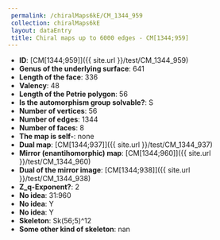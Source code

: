 ```yaml
--- 
 permalink: /chiralMaps6kE/CM_1344_959 
 collection: chiralMaps6kE
 layout: dataEntry
 title: Chiral maps up to 6000 edges - CM[1344;959]
---
```


- **ID**: [CM[1344;959]]({{ site.url }}/test/CM_1344_959)
- **Genus of the underlying surface**: 641
- **Length of the face**: 336
- **Valency**: 48
- **Length of the Petrie polygon**: 56
- **Is the automorphism group solvable?**: S
- **Number of vertices**: 56
- **Number of edges**: 1344
- **Number of faces**: 8
- **The map is self-**: none
- **Dual map**: [CM[1344;937]]({{ site.url }}/test/CM_1344_937)
- **Mirror (enantihomorphic) map**: [CM[1344;960]]({{ site.url }}/test/CM_1344_960)
- **Dual of the mirror image**: [CM[1344;938]]({{ site.url }}/test/CM_1344_938)
- **Z_q-Exponent?**: 2
- **No idea**:  31:960
- **No idea**: Y
- **No idea**: Y
- **Skeleton**: Sk(56;5)^12
- **Some other kind of skeleton**: nan
